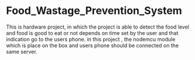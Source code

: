 # Food_Wastage_Prevention_System
This is hardware project, in which the project is able to detect the food level and food is good to eat or not depends on time set by the user and that indication go to the users phone. in this project , the nodemcu module which is place on the box and users phone should be connected on the same server.
